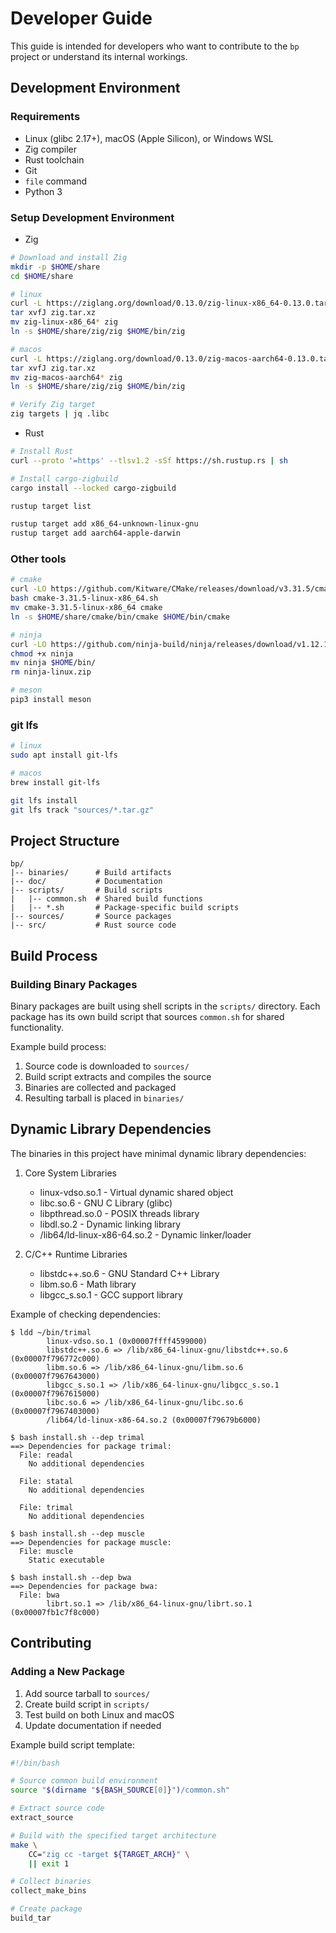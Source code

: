 # Developer Guide

This guide is intended for developers who want to contribute to the `bp` project or understand its
internal workings.

## Development Environment

### Requirements

* Linux (glibc 2.17+), macOS (Apple Silicon), or Windows WSL
* Zig compiler
* Rust toolchain
* Git
* `file` command
* Python 3

### Setup Development Environment

* Zig

```bash
# Download and install Zig
mkdir -p $HOME/share
cd $HOME/share

# linux
curl -L https://ziglang.org/download/0.13.0/zig-linux-x86_64-0.13.0.tar.xz > zig.tar.xz
tar xvfJ zig.tar.xz
mv zig-linux-x86_64* zig
ln -s $HOME/share/zig/zig $HOME/bin/zig

# macos
curl -L https://ziglang.org/download/0.13.0/zig-macos-aarch64-0.13.0.tar.xz > zig.tar.xz
tar xvfJ zig.tar.xz
mv zig-macos-aarch64* zig
ln -s $HOME/share/zig/zig $HOME/bin/zig

# Verify Zig target
zig targets | jq .libc

```

* Rust

```bash
# Install Rust
curl --proto '=https' --tlsv1.2 -sSf https://sh.rustup.rs | sh

# Install cargo-zigbuild
cargo install --locked cargo-zigbuild

rustup target list

rustup target add x86_64-unknown-linux-gnu
rustup target add aarch64-apple-darwin

```

### Other tools

```bash
# cmake
curl -LO https://github.com/Kitware/CMake/releases/download/v3.31.5/cmake-3.31.5-linux-x86_64.sh
bash cmake-3.31.5-linux-x86_64.sh
mv cmake-3.31.5-linux-x86_64 cmake
ln -s $HOME/share/cmake/bin/cmake $HOME/bin/cmake

# ninja
curl -LO https://github.com/ninja-build/ninja/releases/download/v1.12.1/ninja-linux.zip
chmod +x ninja
mv ninja $HOME/bin/
rm ninja-linux.zip

# meson
pip3 install meson

```

### git lfs

```bash
# linux
sudo apt install git-lfs

# macos
brew install git-lfs

git lfs install
git lfs track "sources/*.tar.gz"

```

## Project Structure

```text
bp/
|-- binaries/      # Build artifacts
|-- doc/           # Documentation
|-- scripts/       # Build scripts
|   |-- common.sh  # Shared build functions
|   |-- *.sh       # Package-specific build scripts
|-- sources/       # Source packages
|-- src/           # Rust source code

```

## Build Process

### Building Binary Packages

Binary packages are built using shell scripts in the `scripts/` directory. Each package has its own
build script that sources `common.sh` for shared functionality.

Example build process:
1. Source code is downloaded to `sources/`
2. Build script extracts and compiles the source
3. Binaries are collected and packaged
4. Resulting tarball is placed in `binaries/`

## Dynamic Library Dependencies

The binaries in this project have minimal dynamic library dependencies:

1. Core System Libraries
    * linux-vdso.so.1 - Virtual dynamic shared object
    * libc.so.6 - GNU C Library (glibc)
    * libpthread.so.0 - POSIX threads library
    * libdl.so.2 - Dynamic linking library
    * /lib64/ld-linux-x86-64.so.2 - Dynamic linker/loader

2. C/C++ Runtime Libraries
    * libstdc++.so.6 - GNU Standard C++ Library
    * libm.so.6 - Math library
    * libgcc_s.so.1 - GCC support library

Example of checking dependencies:

```text
$ ldd ~/bin/trimal
        linux-vdso.so.1 (0x00007ffff4599000)
        libstdc++.so.6 => /lib/x86_64-linux-gnu/libstdc++.so.6 (0x00007f796772c000)
        libm.so.6 => /lib/x86_64-linux-gnu/libm.so.6 (0x00007f7967643000)
        libgcc_s.so.1 => /lib/x86_64-linux-gnu/libgcc_s.so.1 (0x00007f7967615000)
        libc.so.6 => /lib/x86_64-linux-gnu/libc.so.6 (0x00007f7967403000)
        /lib64/ld-linux-x86-64.so.2 (0x00007f79679b6000)

$ bash install.sh --dep trimal
==> Dependencies for package trimal:
  File: readal
    No additional dependencies

  File: statal
    No additional dependencies

  File: trimal
    No additional dependencies

$ bash install.sh --dep muscle
==> Dependencies for package muscle:
  File: muscle
    Static executable

$ bash install.sh --dep bwa
==> Dependencies for package bwa:
  File: bwa
        librt.so.1 => /lib/x86_64-linux-gnu/librt.so.1 (0x00007fb1c7f8c000)

```

## Contributing

### Adding a New Package

1. Add source tarball to `sources/`
2. Create build script in `scripts/`
3. Test build on both Linux and macOS
4. Update documentation if needed

Example build script template:

```bash
#!/bin/bash

# Source common build environment
source "$(dirname "${BASH_SOURCE[0]}")/common.sh"

# Extract source code
extract_source

# Build with the specified target architecture
make \
    CC="zig cc -target ${TARGET_ARCH}" \
    || exit 1

# Collect binaries
collect_make_bins

# Create package
build_tar

```

